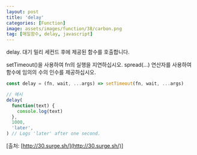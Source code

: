 ```yaml
---
layout: post
title: 'delay'
categories: [Function]
image: assets/images/function/38/carbon.png
tag: [매일함수, delay, javascript]
---
```


delay. 대기 밀리 세컨드 후에 제공된 함수를 호출합니다.

setTimeout()을 사용하여 fn의 실행을 지연하십시오. spread(...) 연산자를 사용하여 함수에 임의의 수의 인수를 제공하십시오.

```javascript
const delay = (fn, wait, ...args) => setTimeout(fn, wait, ...args)

// 예시
delay(
  function(text) {
    console.log(text)
  },
  1000,
  'later',
) // Logs 'later' after one second.
```

[출처: [http://30.surge.sh/](http://30.surge.sh/)]
